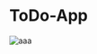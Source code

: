 # ToDo-App

![aaa](https://user-images.githubusercontent.com/66000826/213262513-726c9d99-4aa1-49f8-b7a2-9ee7f2d0115f.PNG)



